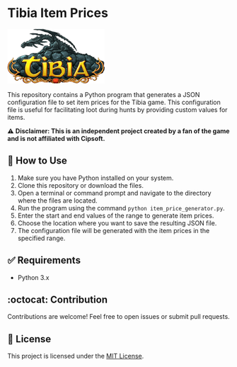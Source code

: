 # Tibia Item Prices

![Tibia Logo](tibia_logo.png)

This repository contains a Python program that generates a JSON configuration file to set item prices for the Tibia game. This configuration file is useful for facilitating loot during hunts by providing custom values for items.

⚠️ **Disclaimer: This is an independent project created by a fan of the game and is not affiliated with Cipsoft.**

## :rocket: How to Use

1. Make sure you have Python installed on your system.
2. Clone this repository or download the files.
3. Open a terminal or command prompt and navigate to the directory where the files are located.
4. Run the program using the command `python item_price_generator.py`.
5. Enter the start and end values of the range to generate item prices.
6. Choose the location where you want to save the resulting JSON file.
7. The configuration file will be generated with the item prices in the specified range.

## :white_check_mark: Requirements

- Python 3.x

## :octocat: Contribution

Contributions are welcome! Feel free to open issues or submit pull requests.

## :page_facing_up: License

This project is licensed under the [MIT License](LICENSE).
